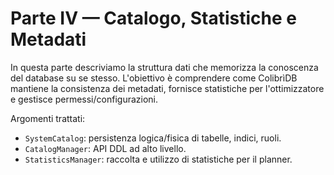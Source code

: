 # Parte IV — Catalogo, Statistiche e Metadati

In questa parte descriviamo la struttura dati che memorizza la conoscenza del database su se stesso. L'obiettivo è comprendere come ColibrìDB mantiene la consistenza dei metadati, fornisce statistiche per l'ottimizzatore e gestisce permessi/configurazioni.

Argomenti trattati:
- `SystemCatalog`: persistenza logica/fisica di tabelle, indici, ruoli.
- `CatalogManager`: API DDL ad alto livello.
- `StatisticsManager`: raccolta e utilizzo di statistiche per il planner.
